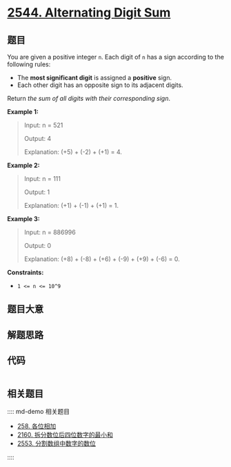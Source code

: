 # [2544. Alternating Digit Sum](https://leetcode.com/problems/alternating-digit-sum/)

## 题目

You are given a positive integer `n`. Each digit of `n` has a sign according
to the following rules:

- The **most significant digit** is assigned a **positive** sign.
- Each other digit has an opposite sign to its adjacent digits.

Return _the sum of all digits with their corresponding sign_.

**Example 1:**

> Input: n = 521
>
> Output: 4
>
> Explanation: (+5) + (-2) + (+1) = 4.

**Example 2:**

> Input: n = 111
>
> Output: 1
>
> Explanation: (+1) + (-1) + (+1) = 1.

**Example 3:**

> Input: n = 886996
>
> Output: 0
>
> Explanation: (+8) + (-8) + (+6) + (-9) + (+9) + (-6) = 0.

**Constraints:**

- `1 <= n <= 10^9`

## 题目大意

## 解题思路

## 代码

```javascript

```

## 相关题目

:::: md-demo 相关题目

- [258. 各位相加](https://leetcode.com/problems/add-digits)
- [2160. 拆分数位后四位数字的最小和](https://leetcode.com/problems/minimum-sum-of-four-digit-number-after-splitting-digits)
- [2553. 分割数组中数字的数位](https://leetcode.com/problems/separate-the-digits-in-an-array)

::::
